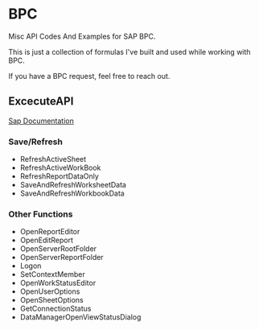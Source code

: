 # BPC
Misc API Codes And Examples for SAP BPC.

This is just a collection of formulas I've built and used while working with BPC.

If you have a BPC request, feel free to reach out.


## ExcecuteAPI 
[Sap Documentation](https://help.sap.com/saphelp_boao22/helpdata/en/f9/bb8d546faf1014878bae8cb0e91070/content.htm)

### Save/Refresh
  - RefreshActiveSheet
  - RefreshActiveWorkBook
  - RefreshReportDataOnly
  - SaveAndRefreshWorksheetData
  - SaveAndRefreshWorkbookData

### Other Functions
  - OpenReportEditor
  - OpenEditReport
  - OpenServerRootFolder
  - OpenServerReportFolder
  - Logon
  - SetContextMember
  - OpenWorkStatusEditor
  - OpenUserOptions
  - OpenSheetOptions
  - GetConnectionStatus
  - DataManagerOpenViewStatusDialog
